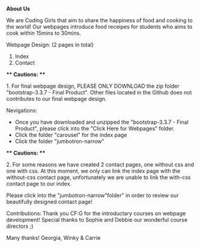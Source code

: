 <B>About Us</B>

<div>
We are Coding Girls that aim to share the happiness of food and cooking to the world! Our webpages introduce food receipes for students who aims to cook within 15mins to 30mins.

Webpage Design: (2 pages in total)
1. Index
2. Contact
</div>


<B>** Cautions: **</B>

<div>
1. For final webpage design, PLEASE ONLY DOWNLOAD the zip folder "bootstrap-3.3.7 - Final Product". Other files located in the Github does not contributes to our final webpage design.

Nevigations:
- Once you have downloaded and unzipped the "bootstrap-3.3.7 - Final Product", please click into the "Click Here for Webpages" folder.
- Click the folder "carousel" for the index page
- Click the folder "jumbotron-narrow"
</div>

<B>** Cautions: **</B>

<div>
2. For some reasons we have created 2 contact pages, one without css and one with css. At this moment, we only can link the index page with the without-css contact page, unfortunately we are unable to link the with-css contact page to our index.
</div>

Please click into the "jumbotron-narrow"folder" in order to review our beautifully designed contact page! 

Contributions:
Thank you CF:G for the introductary courses on webpage development!
Special thanks to Sophie and Debbie our wonderful course directors ;)

Many thanks!
Georgia, Winky & Carrie




